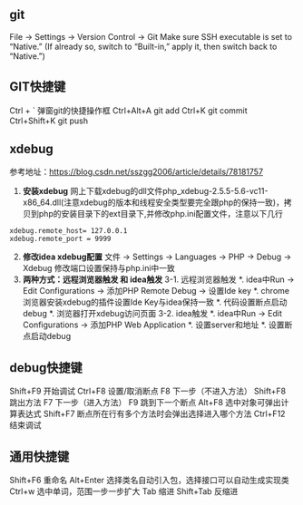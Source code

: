 ## **git**
File -> Settings -> Version Control -> Git
Make sure SSH executable is set to “Native.” (If already so, switch to “Built-in,” apply it, then switch back to “Native.”)

## **GIT快捷键**
Ctrl + `    弹窗git的快捷操作框
Ctrl+Alt+A  git add
Ctrl+K      git commit
Ctrl+Shift+K git push


## **xdebug**
参考地址：https://blog.csdn.net/sszgg2006/article/details/78181757
1. **安装xdebug**
网上下载xdebug的dll文件php_xdebug-2.5.5-5.6-vc11-x86_64.dll(注意xdebug的版本和线程安全类型要完全跟php的保持一致)，拷贝到php的安装目录下的ext目录下,并修改php.ini配置文件，注意以下几行
```
xdebug.remote_host= 127.0.0.1
xdebug.remote_port = 9999
```
2. **修改idea xdebug配置**
文件 -> Settings -> Languages -> PHP -> Debug -> Xdebug
修改端口设置保持与php.ini中一致
3. **两种方式：远程浏览器触发 和 idea触发**
3-1. 远程浏览器触发
*. idea中Run -> Edit Configurations -> 添加PHP Remote Debug -> 设置Ide key
*. chrome浏览器安装xdebug的插件设置Ide Key与idea保持一致
*. 代码设置断点启动debug
*. 浏览器打开xdebug访问页面
3-2. idea触发
*. idea中Run -> Edit Configurations -> 添加PHP Web Application
*. 设置server和地址
*. 设置断点启动debug

## **debug快捷键**
Shift+F9  开始调试
Ctrl+F8 设置/取消断点
F8  下一步（不进入方法）
Shift+F8 跳出方法
F7  下一步（进入方法）
F9  跳到下一个断点
Alt+F8 选中对象可弹出计算表达式
Shift+F7  断点所在行有多个方法时会弹出选择进入哪个方法
Ctrl+F12 结束调试

## **通用快捷键**
Shift+F6  重命名
Alt+Enter 选择类名自动引入包，选择接口可以自动生成实现类
Ctrl+w 选中单词，范围一步一步扩大
Tab 缩进
Shift+Tab 反缩进
